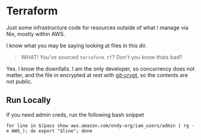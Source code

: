 # Terraform

Just some infrastructure code for resources outside of what I manage via Nix,
mostly within AWS.

I know what you may be saying looking at files in this dir.

> WHAT! You've sourced `terraform.tf`? Don't you know thats bad?

Yes. I know the downfalls. I am the only developer, so concurrency does not
matter, and the file in encrypted at rest with [git-crypt], so the contents are
not public.

[git-crypt]: https://github.com/AGWA/git-crypt

## Run Locally

If you need admin creds, run the following bash snippet

```
for line in $(pass show aws.amazon.com/ondy-org/iam_users/admin | rg -e AWS_); do export "$line"; done
```
